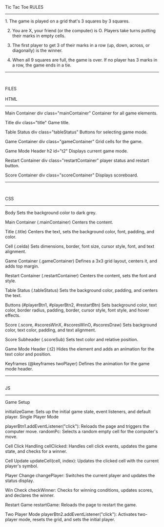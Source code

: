 Tic Tac Toe RULES
<hr>
1. The game is played on a grid that's 3 squares by 3 squares.

2. You are X, your friend (or the computer) is O. Players take turns putting their marks in empty cells.

3. The first player to get 3 of their marks in a row (up, down, across, or diagonally) is the winner.

4. When all 9 squares are full, the game is over. If no player has 3 marks in a row, the game ends in a tie.
<hr>
<br>

FILES
<br>
<br>
HTML
<hr>
Main Container div class="mainContainer" Container for all game elements.

Title div class="title" Game title.

Table Status div class="tableStatus" Buttons for selecting game mode.

Game Container div class="gameContainer" Grid cells for the game.

Game Mode Header h2 id="t2" Displays current game mode.

Restart Container div class="restartContainer" player status and restart button.

Score Container div class="scoreContainer" Displays scoreboard.

<hr>
<br>

CSS
<hr>
Body
Sets the background color to dark grey.

Main Container (.mainContainer)
Centers the content.

Title (.title)
Centers the text, sets the background color, font, padding, and color.

Cell (.celda)
Sets dimensions, border, font size, cursor style, font, and text alignment.

Game Container (.gameContainer)
Defines a 3x3 grid layout, centers it, and adds top margin.

Restart Container (.restartContainer)
Centers the content, sets the font and style.

Table Status (.tableStatus)
Sets the background color, padding, and centers the text.

Buttons (#playerBtn1, #playerBtn2, #restartBtn)
Sets background color, text color, border radius, padding, border, cursor style, font style, and hover effects.

Score (.score, #scoresWinX, #scoresWinO, #scoresDraw)
Sets background color, text color, padding, and text alignment.

Score Subheader (.scoreSub)
Sets text color and relative position.

Game Mode Header (.t2)
Hides the element and adds an animation for the text color and position.

Keyframes (@keyframes twoPlayer)
Defines the animation for the game mode header.
<hr>
<br>
JS
<hr>
Game Setup

initializeGame: Sets up the initial game state, event listeners, and default player.
Single Player Mode

playerBtn1.addEventListener("click"): Reloads the page and triggers the computer move.
randomPc: Selects a random empty cell for the computer's move.

Cell Click Handling
cellClicked: Handles cell click events, updates the game state, and checks for a winner.

Cell Update
updateCell(cell, index): Updates the clicked cell with the current player's symbol.

Player Change
changePlayer: Switches the current player and updates the status display.

Win Check
checkWinner: Checks for winning conditions, updates scores, and declares the winner.

Restart Game
restartGame: Reloads the page to restart the game.

Two Player Mode
playerBtn2.addEventListener("click"): Activates two-player mode, resets the grid, and sets the initial player.
